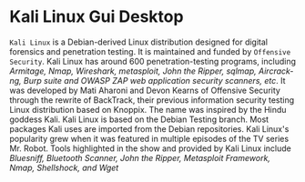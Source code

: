 # Kali Linux Gui Desktop

`Kali Linux` is a Debian-derived Linux distribution designed for digital forensics and penetration testing. It is maintained and funded by `Offensive Security`. Kali Linux has around 600 penetration-testing programs, including _Armitage, Nmap, Wireshark, metasploit, John the Ripper, sqlmap, Aircrack-ng, Burp suite and OWASP ZAP web application security scanners, etc_. It was developed by Mati Aharoni and Devon Kearns of Offensive Security through the rewrite of BackTrack, their previous information security testing Linux distribution based on Knoppix. The name was inspired by the Hindu goddess Kali. Kali Linux is based on the Debian Testing branch. Most packages Kali uses are imported from the Debian repositories. Kali Linux's popularity grew when it was featured in multiple episodes of the TV series Mr. Robot. Tools highlighted in the show and provided by Kali Linux include _Bluesniff, Bluetooth Scanner, John the Ripper, Metasploit Framework, Nmap, Shellshock, and Wget_

